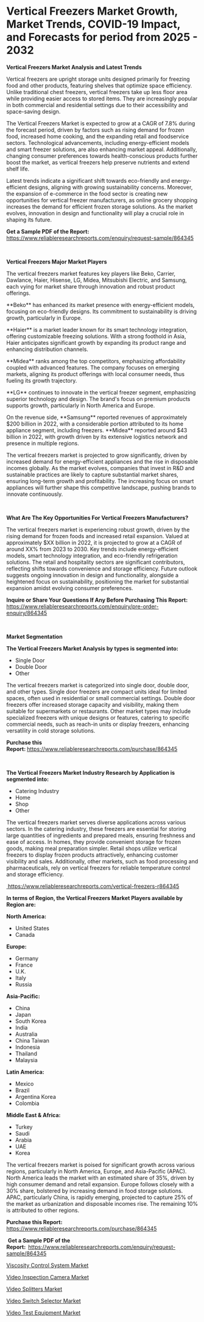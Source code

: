 <p><h1>Vertical Freezers Market Growth, Market Trends, COVID-19 Impact, and Forecasts for period from 2025 - 2032</h1></p><p><strong>Vertical Freezers Market Analysis and Latest Trends</strong></p>
<p><p>Vertical freezers are upright storage units designed primarily for freezing food and other products, featuring shelves that optimize space efficiency. Unlike traditional chest freezers, vertical freezers take up less floor area while providing easier access to stored items. They are increasingly popular in both commercial and residential settings due to their accessibility and space-saving design.</p><p>The Vertical Freezers Market is expected to grow at a CAGR of 7.8% during the forecast period, driven by factors such as rising demand for frozen food, increased home cooking, and the expanding retail and foodservice sectors. Technological advancements, including energy-efficient models and smart freezer solutions, are also enhancing market appeal. Additionally, changing consumer preferences towards health-conscious products further boost the market, as vertical freezers help preserve nutrients and extend shelf life.</p><p>Latest trends indicate a significant shift towards eco-friendly and energy-efficient designs, aligning with growing sustainability concerns. Moreover, the expansion of e-commerce in the food sector is creating new opportunities for vertical freezer manufacturers, as online grocery shopping increases the demand for efficient frozen storage solutions. As the market evolves, innovation in design and functionality will play a crucial role in shaping its future.</p></p>
<p><strong>Get a Sample PDF of the Report:&nbsp;</strong> <a href="https://www.reliableresearchreports.com/enquiry/request-sample/864345?utm_campaign=41&utm_medium=2&utm_source=Github&utm_content=ia&utm_term=20022025&utm_id=vertical-freezers">https://www.reliableresearchreports.com/enquiry/request-sample/864345</a></p>
<p>&nbsp;</p>
<p><strong>Vertical Freezers Major Market Players</strong></p>
<p><p>The vertical freezers market features key players like Beko, Carrier, Dawlance, Haier, Hisense, LG, Midea, Mitsubishi Electric, and Samsung, each vying for market share through innovation and robust product offerings.</p><p>**Beko** has enhanced its market presence with energy-efficient models, focusing on eco-friendly designs. Its commitment to sustainability is driving growth, particularly in Europe.</p><p>**Haier** is a market leader known for its smart technology integration, offering customizable freezing solutions. With a strong foothold in Asia, Haier anticipates significant growth by expanding its product range and enhancing distribution channels.</p><p>**Midea** ranks among the top competitors, emphasizing affordability coupled with advanced features. The company focuses on emerging markets, aligning its product offerings with local consumer needs, thus fueling its growth trajectory.</p><p>**LG** continues to innovate in the vertical freezer segment, emphasizing superior technology and design. The brand's focus on premium products supports growth, particularly in North America and Europe.</p><p>On the revenue side, **Samsung** reported revenues of approximately $200 billion in 2022, with a considerable portion attributed to its home appliance segment, including freezers. **Midea** reported around $43 billion in 2022, with growth driven by its extensive logistics network and presence in multiple regions.</p><p>The vertical freezers market is projected to grow significantly, driven by increased demand for energy-efficient appliances and the rise in disposable incomes globally. As the market evolves, companies that invest in R&D and sustainable practices are likely to capture substantial market shares, ensuring long-term growth and profitability. The increasing focus on smart appliances will further shape this competitive landscape, pushing brands to innovate continuously.</p></p>
<p>&nbsp;</p>
<p><strong>What Are The Key Opportunities For Vertical Freezers Manufacturers?</strong></p>
<p><p>The vertical freezers market is experiencing robust growth, driven by the rising demand for frozen foods and increased retail expansion. Valued at approximately $XX billion in 2022, it is projected to grow at a CAGR of around XX% from 2023 to 2030. Key trends include energy-efficient models, smart technology integration, and eco-friendly refrigeration solutions. The retail and hospitality sectors are significant contributors, reflecting shifts towards convenience and storage efficiency. Future outlook suggests ongoing innovation in design and functionality, alongside a heightened focus on sustainability, positioning the market for substantial expansion amidst evolving consumer preferences.</p></p>
<p><strong>Inquire or Share Your Questions If Any Before Purchasing This Report:</strong> <a href="https://www.reliableresearchreports.com/enquiry/pre-order-enquiry/864345?utm_campaign=41&utm_medium=2&utm_source=Github&utm_content=ia&utm_term=20022025&utm_id=vertical-freezers">https://www.reliableresearchreports.com/enquiry/pre-order-enquiry/864345</a></p>
<p>&nbsp;</p>
<p><strong>Market Segmentation</strong></p>
<p><strong>The Vertical Freezers Market Analysis by types is segmented into:</strong></p>
<p><ul><li>Single Door</li><li>Double Door</li><li>Other</li></ul></p>
<p><p>The vertical freezers market is categorized into single door, double door, and other types. Single door freezers are compact units ideal for limited spaces, often used in residential or small commercial settings. Double door freezers offer increased storage capacity and visibility, making them suitable for supermarkets or restaurants. Other market types may include specialized freezers with unique designs or features, catering to specific commercial needs, such as reach-in units or display freezers, enhancing versatility in cold storage solutions.</p></p>
<p><strong>Purchase this Report:&nbsp;</strong><a href="https://www.reliableresearchreports.com/purchase/864345?utm_campaign=41&utm_medium=2&utm_source=Github&utm_content=ia&utm_term=20022025&utm_id=vertical-freezers">https://www.reliableresearchreports.com/purchase/864345</a></p>
<p>&nbsp;</p>
<p><strong>The Vertical Freezers Market Industry Research by Application is segmented into:</strong></p>
<p><ul><li>Catering Industry</li><li>Home</li><li>Shop</li><li>Other</li></ul></p>
<p><p>The vertical freezers market serves diverse applications across various sectors. In the catering industry, these freezers are essential for storing large quantities of ingredients and prepared meals, ensuring freshness and ease of access. In homes, they provide convenient storage for frozen goods, making meal preparation simpler. Retail shops utilize vertical freezers to display frozen products attractively, enhancing customer visibility and sales. Additionally, other markets, such as food processing and pharmaceuticals, rely on vertical freezers for reliable temperature control and storage efficiency.</p></p>
<p><a href="https://www.reliableresearchreports.com/vertical-freezers-r864345?utm_campaign=41&utm_medium=2&utm_source=Github&utm_content=ia&utm_term=20022025&utm_id=vertical-freezers">&nbsp;https://www.reliableresearchreports.com/vertical-freezers-r864345</a></p>
<p><strong>In terms of Region, the Vertical Freezers Market Players available by Region are:</strong></p>
<p>
    <p> <strong> North America: </strong>
        <ul>
            <li>United States</li>
            <li>Canada</li>
        </ul>
        </p> 
    <p> <strong> Europe: </strong>
        <ul>
            <li>Germany</li>
            <li>France</li>
            <li>U.K.</li>
            <li>Italy</li>
            <li>Russia</li>
        </ul>
        </p> 
    <p> <strong> Asia-Pacific: </strong>
        <ul>
            <li>China</li>
            <li>Japan</li>
            <li>South Korea</li>
            <li>India</li>
            <li>Australia</li>
            <li>China Taiwan</li>
            <li>Indonesia</li>
            <li>Thailand</li>
            <li>Malaysia</li>
        </ul>
        </p> 
    <p> <strong> Latin America: </strong>
        <ul>
            <li>Mexico</li>
            <li>Brazil</li>
            <li>Argentina Korea</li>
            <li>Colombia</li>
        </ul>
        </p> 
    <p> <strong> Middle East & Africa: </strong>
        <ul>
            <li>Turkey</li>
            <li>Saudi</li>
            <li>Arabia</li>
            <li>UAE</li>
            <li>Korea</li>
        </ul>
    </p>
    </p>
<p><p>The vertical freezers market is poised for significant growth across various regions, particularly in North America, Europe, and Asia-Pacific (APAC). North America leads the market with an estimated share of 35%, driven by high consumer demand and retail expansion. Europe follows closely with a 30% share, bolstered by increasing demand in food storage solutions. APAC, particularly China, is rapidly emerging, projected to capture 25% of the market as urbanization and disposable incomes rise. The remaining 10% is attributed to other regions.</p></p>
<p><strong>Purchase this Report: </strong><a href="https://www.reliableresearchreports.com/purchase/864345?utm_campaign=41&utm_medium=2&utm_source=Github&utm_content=ia&utm_term=20022025&utm_id=vertical-freezers">https://www.reliableresearchreports.com/purchase/864345</a></p>
<p>&nbsp;<strong>Get a Sample PDF of the Report:&nbsp;&nbsp;</strong><a href="https://www.reliableresearchreports.com/enquiry/request-sample/864345?utm_campaign=41&utm_medium=2&utm_source=Github&utm_content=ia&utm_term=20022025&utm_id=vertical-freezers">https://www.reliableresearchreports.com/enquiry/request-sample/864345</a></p>
<p><strong></strong></p>
<p><p><a href="https://github.com/aiexisaliwan/Market-Research-Report-List-1/blob/main/viscosity-control-system-market.md?utm_campaign=41&utm_medium=2&utm_source=Github&utm_content=ia&utm_term=20022025&utm_id=vertical-freezers">Viscosity Control System Market</a></p><p><a href="https://github.com/xalatieusope/Market-Research-Report-List-1/blob/main/video-inspection-camera-market.md?utm_campaign=41&utm_medium=2&utm_source=Github&utm_content=ia&utm_term=20022025&utm_id=vertical-freezers">Video Inspection Camera Market</a></p><p><a href="https://github.com/xtysizov/Market-Research-Report-List-1/blob/main/video-splitters-market.md?utm_campaign=41&utm_medium=2&utm_source=Github&utm_content=ia&utm_term=20022025&utm_id=vertical-freezers">Video Splitters Market</a></p><p><a href="https://github.com/djembashote/Market-Research-Report-List-1/blob/main/video-switch-selector-market.md?utm_campaign=41&utm_medium=2&utm_source=Github&utm_content=ia&utm_term=20022025&utm_id=vertical-freezers">Video Switch Selector Market</a></p><p><a href="https://github.com/vjorelaclliv/Market-Research-Report-List-1/blob/main/video-test-equipment-market.md?utm_campaign=41&utm_medium=2&utm_source=Github&utm_content=ia&utm_term=20022025&utm_id=vertical-freezers">Video Test Equipment Market</a></p></p>